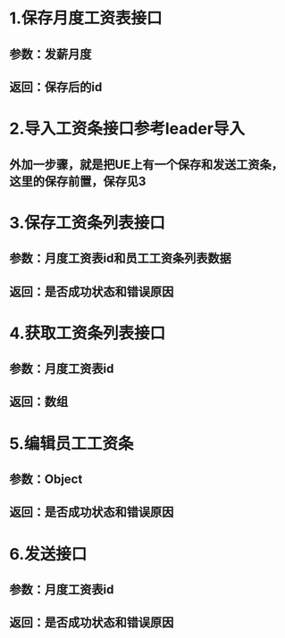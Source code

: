 #   1.保存月度工资表接口
##  参数：发薪月度
##  返回：保存后的id

#   2.导入工资条接口参考leader导入
##  外加一步骤，就是把UE上有一个保存和发送工资条，这里的保存前置，保存见3

#   3.保存工资条列表接口
##  参数：月度工资表id和员工工资条列表数据
##  返回：是否成功状态和错误原因

#   4.获取工资条列表接口
##  参数：月度工资表id
##  返回：数组

#   5.编辑员工工资条
##  参数：Object
##  返回：是否成功状态和错误原因

#   6.发送接口
##  参数：月度工资表id
##  返回：是否成功状态和错误原因